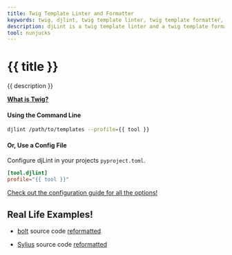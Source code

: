```yaml
---
title: Twig Template Linter and Formatter
keywords: twig, djlint, twig template linter, twig template formatter, format twig templates
description: djLint is a twig template linter and a twig template formatter! Take advantage of the pre-build profile when linting and formatting your templates with djLint.
tool: nunjucks
---
```


# {{ title }}

{{ description }}

**[What is Twig?](https://twig.symfony.com/)**

#### Using the Command Line

```bash
djlint /path/to/templates --profile={{ tool }}
```

#### Or, Use a Config File

Configure djLint in your projects `pyproject.toml`.

```toml
[tool.djlint]
profile="{{ tool }}"
```

<div class="box notification is-info is-light">
    <span class="icon is-large"><i class="fas fa-2x fa-circle-arrow-right"></i></span><div class="my-auto ml-3 is-inline-block"><a href="/docs/configuration/">Check out the configuration guide for all the options!</a></div>
</div>

## Real Life Examples!

- [bolt](https://github.com/bolt/core) source code [reformatted](https://github.com/Riverside-Healthcare/djLint/compare/bolt-source...Riverside-Healthcare:djLint:bolt-djlint)

- [Sylius](https://github.com/Sylius/Sylius) source code [reformatted](https://github.com/Riverside-Healthcare/djLint/compare/sylius-source...Riverside-Healthcare:djLint:sylius-djlint)
